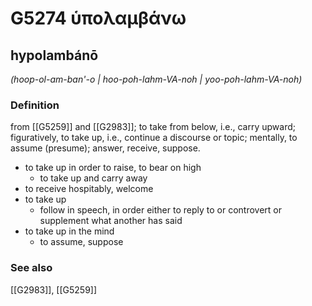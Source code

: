 # G5274 ὑπολαμβάνω

## hypolambánō

_(hoop-ol-am-ban'-o | hoo-poh-lahm-VA-noh | yoo-poh-lahm-VA-noh)_

### Definition

from [[G5259]] and [[G2983]]; to take from below, i.e., carry upward; figuratively, to take up, i.e., continue a discourse or topic; mentally, to assume (presume); answer, receive, suppose.

- to take up in order to raise, to bear on high
  - to take up and carry away
- to receive hospitably, welcome
- to take up
  - follow in speech, in order either to reply to or controvert or supplement what another has said
- to take up in the mind
  - to assume, suppose

### See also

[[G2983]], [[G5259]]

